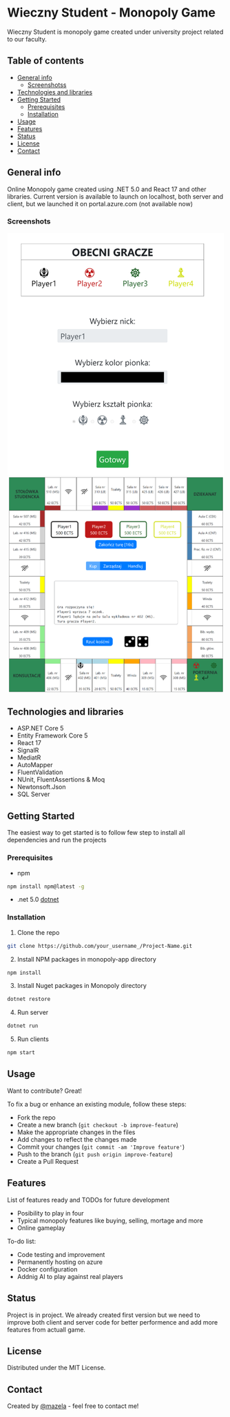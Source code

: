 #   Wieczny Student - Monopoly Game
Wieczny Student is monopoly game created under university project related to our faculty. 

## Table of contents
* [General info](#general-info)
    * [Screenshotss](#screenshots)
* [Technologies and libraries](#technologies-and-libraries)
* [Getting Started](#getting-started)
    * [Prerequisites](#prerequisites)
    * [Installation](#installation)
* [Usage](#usage)
* [Features](#features)
* [Status](#status)
* [License](#license)
* [Contact](#contact)

## General info
Online Monopoly game created using .NET 5.0 and React 17 and other libraries. Current version is available to launch on localhost, both server and client, but we launched it on portal.azure.com (not available now)

### Screenshots
<img src="/screenshots/Logging.png" alt="First screenshot"> <img src="/screenshots/Board.png" alt="Second screenshot">
## Technologies and libraries
* ASP.NET Core 5
* Entity Framework Core 5
* React 17
* SignalR
* MediatR
* AutoMapper
* FluentValidation
* NUnit, FluentAssertions & Moq
* Newtonsoft.Json
* SQL Server

## Getting Started
The easiest way to get started is to follow few step to install all dependencies and run the projects

### Prerequisites
* npm
```sh
npm install npm@latest -g
```
* .net 5.0
[dotnet](https://dotnet.microsoft.com/download)

### Installation

1. Clone the repo
```sh
git clone https://github.com/your_username_/Project-Name.git
```
2. Install NPM packages in monopoly-app directory
```sh
npm install
```
3. Install Nuget packages in Monopoly directory
```sh
dotnet restore
```
4. Run server 
```sh
dotnet run
```
5. Run clients
```sh
npm start
```

## Usage
Want to contribute? Great!

To fix a bug or enhance an existing module, follow these steps:

- Fork the repo
- Create a new branch (`git checkout -b improve-feature`)
- Make the appropriate changes in the files
- Add changes to reflect the changes made
- Commit your changes (`git commit -am 'Improve feature'`)
- Push to the branch (`git push origin improve-feature`)
- Create a Pull Request 

## Features
List of features ready and TODOs for future development
* Posibility to play in four
* Typical monopoly features like buying, selling, mortage and more
* Online gameplay

To-do list:
* Code testing and improvement
* Permanently hosting on azure 
* Docker configuration
* Addnig AI to play against real players

## Status
Project is in project. We already created first version but we need to improve both client and server code for better performence and add more features from actuall game.

## License
Distributed under the MIT License.

## Contact
Created by [@mazela](artur.mazela@gmail.com) - feel free to contact me!
